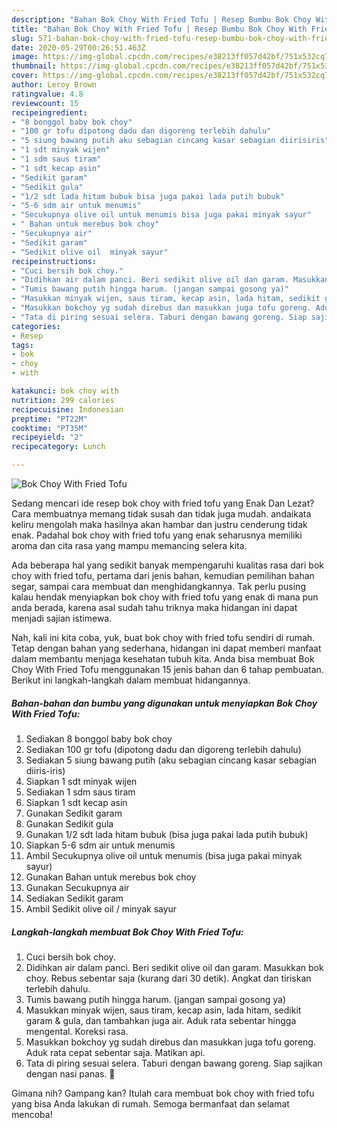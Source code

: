 ```yaml
---
description: "Bahan Bok Choy With Fried Tofu | Resep Bumbu Bok Choy With Fried Tofu Yang Sempurna"
title: "Bahan Bok Choy With Fried Tofu | Resep Bumbu Bok Choy With Fried Tofu Yang Sempurna"
slug: 571-bahan-bok-choy-with-fried-tofu-resep-bumbu-bok-choy-with-fried-tofu-yang-sempurna
date: 2020-05-29T00:26:51.463Z
image: https://img-global.cpcdn.com/recipes/e38213ff057d42bf/751x532cq70/bok-choy-with-fried-tofu-foto-resep-utama.jpg
thumbnail: https://img-global.cpcdn.com/recipes/e38213ff057d42bf/751x532cq70/bok-choy-with-fried-tofu-foto-resep-utama.jpg
cover: https://img-global.cpcdn.com/recipes/e38213ff057d42bf/751x532cq70/bok-choy-with-fried-tofu-foto-resep-utama.jpg
author: Leroy Brown
ratingvalue: 4.8
reviewcount: 15
recipeingredient:
- "8 bonggol baby bok choy"
- "100 gr tofu dipotong dadu dan digoreng terlebih dahulu"
- "5 siung bawang putih aku sebagian cincang kasar sebagian diirisiris"
- "1 sdt minyak wijen"
- "1 sdm saus tiram"
- "1 sdt kecap asin"
- "Sedikit garam"
- "Sedikit gula"
- "1/2 sdt lada hitam bubuk bisa juga pakai lada putih bubuk"
- "5-6 sdm air untuk menumis"
- "Secukupnya olive oil untuk menumis bisa juga pakai minyak sayur"
- " Bahan untuk merebus bok choy"
- "Secukupnya air"
- "Sedikit garam"
- "Sedikit olive oil  minyak sayur"
recipeinstructions:
- "Cuci bersih bok choy."
- "Didihkan air dalam panci. Beri sedikit olive oil dan garam. Masukkan bok choy. Rebus sebentar saja (kurang dari 30 detik). Angkat dan tiriskan terlebih dahulu."
- "Tumis bawang putih hingga harum. (jangan sampai gosong ya)"
- "Masukkan minyak wijen, saus tiram, kecap asin, lada hitam, sedikit garam &amp; gula, dan tambahkan juga air. Aduk rata sebentar hingga mengental. Koreksi rasa."
- "Masukkan bokchoy yg sudah direbus dan masukkan juga tofu goreng. Aduk rata cepat sebentar saja. Matikan api."
- "Tata di piring sesuai selera. Taburi dengan bawang goreng. Siap sajikan dengan nasi panas. 🍚"
categories:
- Resep
tags:
- bok
- choy
- with

katakunci: bok choy with 
nutrition: 299 calories
recipecuisine: Indonesian
preptime: "PT22M"
cooktime: "PT35M"
recipeyield: "2"
recipecategory: Lunch

---
```



![Bok Choy With Fried Tofu](https://img-global.cpcdn.com/recipes/e38213ff057d42bf/751x532cq70/bok-choy-with-fried-tofu-foto-resep-utama.jpg)

Sedang mencari ide resep bok choy with fried tofu yang Enak Dan Lezat? Cara membuatnya memang tidak susah dan tidak juga mudah. andaikata keliru mengolah maka hasilnya akan hambar dan justru cenderung tidak enak. Padahal bok choy with fried tofu yang enak seharusnya memiliki aroma dan cita rasa yang mampu memancing selera kita.

Ada beberapa hal yang sedikit banyak mempengaruhi kualitas rasa dari bok choy with fried tofu, pertama dari jenis bahan, kemudian pemilihan bahan segar, sampai cara membuat dan menghidangkannya. Tak perlu pusing kalau hendak menyiapkan bok choy with fried tofu yang enak di mana pun anda berada, karena asal sudah tahu triknya maka hidangan ini dapat menjadi sajian istimewa.




Nah, kali ini kita coba, yuk, buat bok choy with fried tofu sendiri di rumah. Tetap dengan bahan yang sederhana, hidangan ini dapat memberi manfaat dalam membantu menjaga kesehatan tubuh kita. Anda bisa membuat Bok Choy With Fried Tofu menggunakan 15 jenis bahan dan 6 tahap pembuatan. Berikut ini langkah-langkah dalam membuat hidangannya.

<!--inarticleads1-->

##### Bahan-bahan dan bumbu yang digunakan untuk menyiapkan Bok Choy With Fried Tofu:

1. Sediakan 8 bonggol baby bok choy
1. Sediakan 100 gr tofu (dipotong dadu dan digoreng terlebih dahulu)
1. Sediakan 5 siung bawang putih (aku sebagian cincang kasar sebagian diiris-iris)
1. Siapkan 1 sdt minyak wijen
1. Sediakan 1 sdm saus tiram
1. Siapkan 1 sdt kecap asin
1. Gunakan Sedikit garam
1. Gunakan Sedikit gula
1. Gunakan 1/2 sdt lada hitam bubuk (bisa juga pakai lada putih bubuk)
1. Siapkan 5-6 sdm air untuk menumis
1. Ambil Secukupnya olive oil untuk menumis (bisa juga pakai minyak sayur)
1. Gunakan  Bahan untuk merebus bok choy
1. Gunakan Secukupnya air
1. Sediakan Sedikit garam
1. Ambil Sedikit olive oil / minyak sayur




<!--inarticleads2-->

##### Langkah-langkah membuat Bok Choy With Fried Tofu:

1. Cuci bersih bok choy.
1. Didihkan air dalam panci. Beri sedikit olive oil dan garam. Masukkan bok choy. Rebus sebentar saja (kurang dari 30 detik). Angkat dan tiriskan terlebih dahulu.
1. Tumis bawang putih hingga harum. (jangan sampai gosong ya)
1. Masukkan minyak wijen, saus tiram, kecap asin, lada hitam, sedikit garam &amp; gula, dan tambahkan juga air. Aduk rata sebentar hingga mengental. Koreksi rasa.
1. Masukkan bokchoy yg sudah direbus dan masukkan juga tofu goreng. Aduk rata cepat sebentar saja. Matikan api.
1. Tata di piring sesuai selera. Taburi dengan bawang goreng. Siap sajikan dengan nasi panas. 🍚




Gimana nih? Gampang kan? Itulah cara membuat bok choy with fried tofu yang bisa Anda lakukan di rumah. Semoga bermanfaat dan selamat mencoba!
